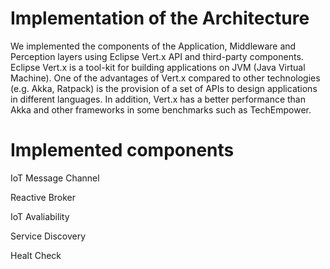 # Implementation of the Architecture

We implemented the components of the Application, Middleware and Perception layers using Eclipse Vert.x API and third-party components. 
Eclipse Vert.x is a tool-kit for building applications on JVM (Java Virtual Machine).
One of the advantages of Vert.x compared to other technologies (e.g. Akka, Ratpack) is the provision of a set of APIs to design applications in different languages. 
In addition, Vert.x has a better performance than Akka and other frameworks in some benchmarks such as TechEmpower.

# Implemented components

IoT Message Channel

Reactive Broker

IoT Avaliability

Service Discovery

Healt Check
